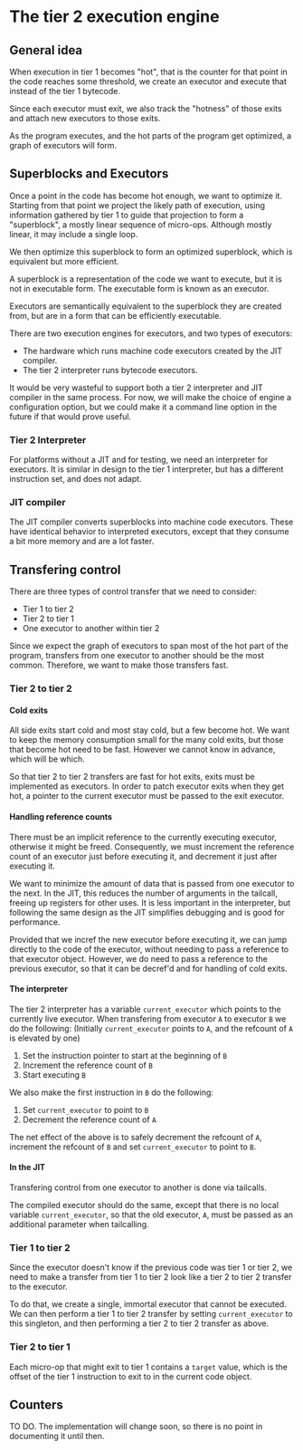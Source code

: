 # The tier 2 execution engine

## General idea

When execution in tier 1 becomes "hot", that is the counter for that point in
the code reaches some threshold, we create an executor and execute that
instead of the tier 1 bytecode.

Since each executor must exit, we also track the "hotness" of those
exits and attach new executors to those exits.

As the program executes, and the hot parts of the program get optimized,
a graph of executors will form.

## Superblocks and Executors

Once a point in the code has become hot enough, we want to optimize it.
Starting from that point we project the likely path of execution,
using information gathered by tier 1 to guide that projection to
form a "superblock", a mostly linear sequence of micro-ops.
Although mostly linear, it may include a single loop.

We then optimize this superblock to form an optimized superblock,
which is equivalent but more efficient.

A superblock is a representation of the code we want to execute,
but it is not in executable form.
The executable form is known as an executor.

Executors are semantically equivalent to the superblock they are
created from, but are in a form that can be efficiently executable.

There are two execution engines for executors, and two types of executors:
* The hardware which runs machine code executors created by the JIT compiler.
* The tier 2 interpreter runs bytecode executors.

It would be very wasteful to support both a tier 2 interpreter and
JIT compiler in the same process.
For now, we will make the choice of engine a configuration option,
but we could make it a command line option in the future if that would prove useful.


### Tier 2 Interpreter

For platforms without a JIT and for testing, we need an interpreter
for executors. It is similar in design to the tier 1 interpreter, but has a
different instruction set, and does not adapt.

### JIT compiler

The JIT compiler converts superblocks into machine code executors.
These have identical behavior to interpreted executors, except that
they consume a bit more memory and are a lot faster.

## Transfering control

There are three types of control transfer that we need to consider:
* Tier 1 to tier 2
* Tier 2 to tier 1
* One executor to another within tier 2

Since we expect the graph of executors to span most of the hot
part of the program, transfers from one executor to another should
be the most common.
Therefore, we want to make those transfers fast.

### Tier 2 to tier 2

#### Cold exits

All side exits start cold and most stay cold, but a few become
hot. We want to keep the memory consumption small for the many
cold exits, but those that become hot need to be fast.
However we cannot know in advance, which will be which.

So that tier 2 to tier 2 transfers are fast for hot exits,
exits must be implemented as executors. In order to patch
executor exits when they get hot, a pointer to the current
executor must be passed to the exit executor.

#### Handling reference counts

There must be an implicit reference to the currently executing
executor, otherwise it might be freed.
Consequently, we must increment the reference count of an
executor just before executing it, and decrement it just after
executing it.

We want to minimize the amount of data that is passed from
one executor to the next. In the JIT, this reduces the number
of arguments in the tailcall, freeing up registers for other uses.
It is less important in the interpreter, but following the same
design as the JIT simplifies debugging and is good for performance.

Provided that we incref the new executor before executing it, we
can jump directly to the code of the executor, without needing
to pass a reference to that executor object.
However, we do need to pass a reference to the previous executor,
so that it can be decref'd and for handling of cold exits.

#### The interpreter

The tier 2 interpreter has a variable `current_executor` which
points to the currently live executor. When transfering from executor
`A` to executor `B` we do the following:
(Initially `current_executor` points to `A`, and the refcount of
`A` is elevated by one)

1. Set the instruction pointer to start at the beginning of `B`
2. Increment the reference count of `B`
3. Start executing `B`

We also make the first instruction in `B` do the following:
1. Set `current_executor` to point to `B`
2. Decrement the reference count of `A`

The net effect of the above is to safely decrement the refcount of `A`,
increment the refcount of `B` and set `current_executor` to point to `B`.

#### In the JIT

Transfering control from one executor to another is done via tailcalls.

The compiled executor should do the same, except that there is no local
variable `current_executor`, so that the old executor, `A`, must be passed
as an additional parameter when tailcalling.

### Tier 1 to tier 2

Since the executor doesn't know if the previous code was tier 1 or tier 2,
we need to make a transfer from tier 1 to tier 2 look like a tier 2 to tier 2
transfer to the executor.

To do that, we create a single, immortal executor that cannot be executed.
We can then perform a tier 1 to tier 2 transfer by setting `current_executor`
to this singleton, and then performing a tier 2 to tier 2 transfer as above.

### Tier 2 to tier 1

Each micro-op that might exit to tier 1 contains a `target` value,
which is the offset of the tier 1 instruction to exit to in the
current code object.

## Counters

TO DO.
The implementation will change soon, so there is no point in
documenting it until then.

